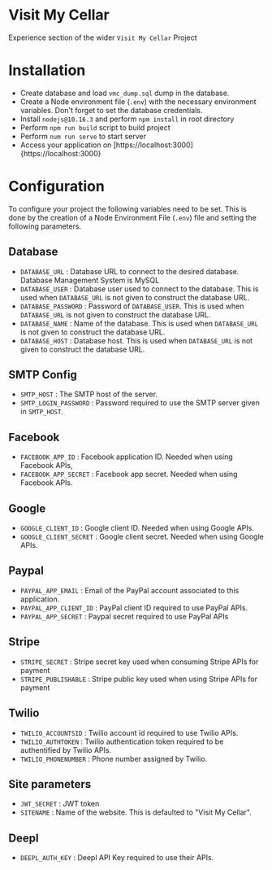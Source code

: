 # Visit My Cellar
Experience section of the wider `Visit My Cellar` Project

# Installation
- Create database and load `vmc_dump.sql` dump in the database.
- Create a Node environment file (`.env`) with the necessary environment variables. Don't forget to set the database credentials.
- Install `nodejs@10.16.3` and perform `npm install` in root directory
- Perform `npm run build` script to build project
- Perform `num run serve` to start server
- Access your application on [https://localhost:3000]{https://localhost:3000}

# Configuration
To configure your project the following variables need to be set. This is done by the creation of a Node Environment File (`.env`) file and setting the following parameters.

## Database
- `DATABASE_URL` : Database URL to connect to the desired database. Database Management System is MySQL
- `DATABASE_USER` : Database user used to connect to the database. This is used when `DATABASE_URL` is not given to construct the database URL.
- `DATABASE_PASSWORD` : Password of `DATABASE_USER`. This is used when `DATABASE_URL` is not given to construct the database URL.
- `DATABASE_NAME` : Name of the database. This is used when `DATABASE_URL` is not given to construct the database URL.
- `DATABASE_HOST` : Database host. This is used when `DATABASE_URL` is not given to construct the database URL.

## SMTP Config
- `SMTP_HOST` : The SMTP host of the server.
- `SMTP_LOGIN_PASSWORD` : Password required to use the SMTP server given in `SMTP_HOST`.

## Facebook
- `FACEBOOK_APP_ID` : Facebook application ID. Needed when using Facebook APIs,
- `FACEBOOK_APP_SECRET` : Facebook app secret. Needed when using Facebook APIs.

## Google
- `GOOGLE_CLIENT_ID` : Google client ID. Needed when using Google APIs.
- `GOOGLE_CLIENT_SECRET` : Google client secret. Needed when using Google APIs.

## Paypal
- `PAYPAL_APP_EMAIL` : Email of the PayPal account associated to this application.
- `PAYPAL_APP_CLIENT_ID` : PayPal client ID required to use PayPal APIs.
- `PAYPAL_APP_SECRET` : Paypal secret required to use PayPal APIs

## Stripe
- `STRIPE_SECRET` : Stripe secret key used when consuming Stripe APIs for payment
- `STRIPE_PUBLISHABLE` : Stripe public key used when using Stripe APIs for payment

## Twilio
- `TWILIO_ACCOUNTSID` : Twilio account id required to use Twilio APIs.
- `TWILIO_AUTHTOKEN` : Twilio authentication token required to be authentified by Twilio APIs.
- `TWILIO_PHONENUMBER` : Phone number assigned by Twilio.

## Site parameters
- `JWT_SECRET` : JWT token
- `SITENAME` : Name of the website. This is defaulted to "Visit My Cellar".

## Deepl
- `DEEPL_AUTH_KEY` : Deepl API Key required to use their APIs.
